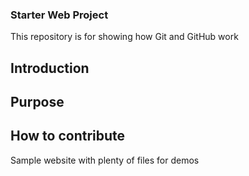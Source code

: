 ### Starter Web Project

This repository is for showing how Git and GitHub work
## Introduction

## Purpose

## How to contribute

Sample website with plenty of files for demos